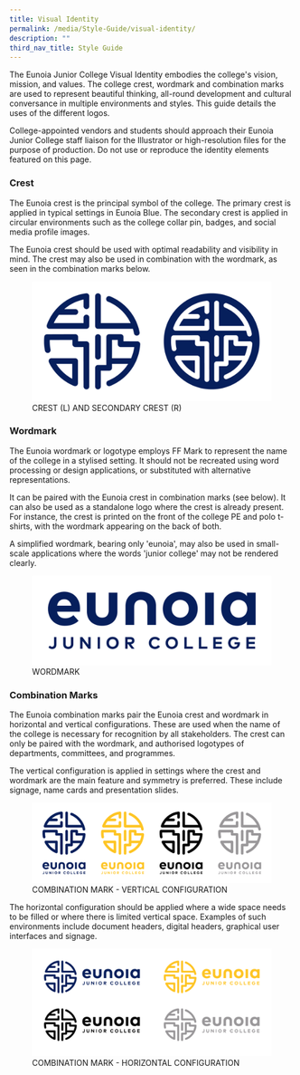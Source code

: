 ```yaml
---
title: Visual Identity
permalink: /media/Style-Guide/visual-identity/
description: ""
third_nav_title: Style Guide
---
```

The Eunoia Junior College Visual Identity embodies the college's vision, mission, and values. The college crest, wordmark and combination marks are used to represent beautiful thinking, all-round development and cultural conversance in multiple environments and styles. This guide details the uses of the different logos.

College-appointed vendors and students should approach their Eunoia Junior College staff liaison for the Illustrator or high-resolution files for the purpose of production. Do not use or reproduce the identity elements featured on this page.

### Crest

The Eunoia crest is the principal symbol of the college. The primary crest is applied in typical settings in Eunoia Blue. The secondary crest is applied in circular environments such as the college collar pin, badges, and social media profile images.

The Eunoia crest should be used with optimal readability and visibility in mind. The crest may also be used in combination with the wordmark, as seen in the combination marks below.

<figure>
  <img src="/images/Logo-Crest-Rev.png" alt="Image description">
  <figcaption>CREST (L) AND SECONDARY CREST (R)</figcaption>
</figure>

### Wordmark

The Eunoia wordmark or logotype employs FF Mark to represent the name of the college in a stylised setting. It should not be recreated using word processing or design applications, or substituted with alternative representations.

It can be paired with the Eunoia crest in combination marks (see below). It can also be used as a standalone logo where the crest is already present. For instance, the crest is printed on the front of the college PE and polo t-shirts, with the wordmark appearing on the back of both.

A simplified wordmark, bearing only 'eunoia', may also be used in small-scale applications where the words 'junior college' may not be rendered clearly.


<figure>
  <img src="/images/Logo-Wordmark.png" alt="Image description">
  <figcaption>WORDMARK</figcaption>
</figure>

### Combination Marks

The Eunoia combination marks pair the Eunoia crest and wordmark in horizontal and vertical configurations. These are used when the name of the college is necessary for recognition by all stakeholders. The crest can only be paired with the wordmark, and authorised logotypes of departments, committees, and programmes.

The vertical configuration is applied in settings where the crest and wordmark are the main feature and symmetry is preferred. These include signage, name cards and presentation slides.

<figure>
  <img src="/images/Logo-CrestWM-V_Colours.png" alt="Image description">
  <figcaption>COMBINATION MARK - VERTICAL CONFIGURATION</figcaption>
</figure>

The horizontal configuration should be applied where a wide space needs to be filled or where there is limited vertical space. Examples of such environments include document headers, digital headers, graphical user interfaces and signage.

<figure>
  <img src="/images/Logo-CrestWM-H_Colours.png" alt="Image description">
  <figcaption>COMBINATION MARK - HORIZONTAL CONFIGURATION</figcaption>
</figure>